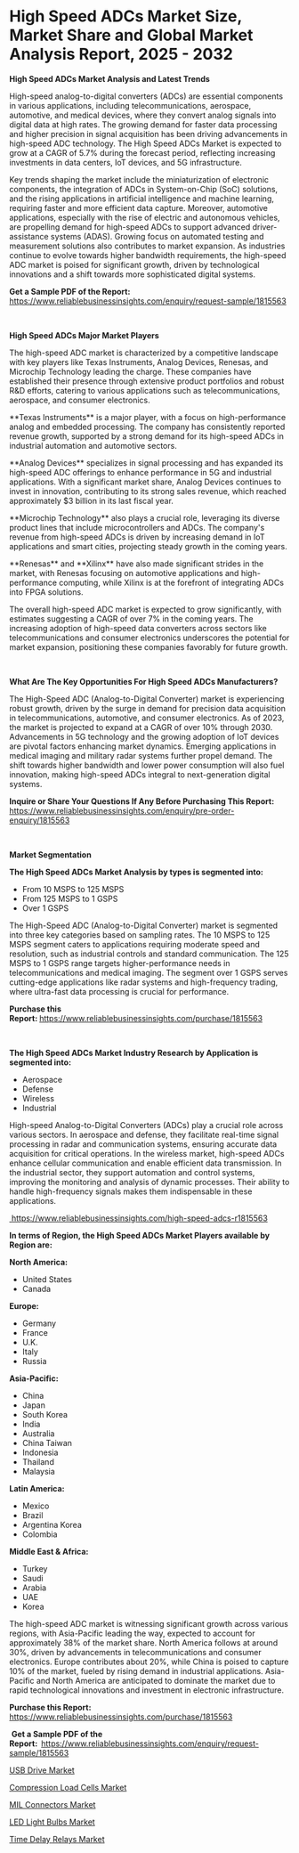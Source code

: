 <p><h1>High Speed ADCs Market Size, Market Share and Global Market Analysis Report, 2025 - 2032</h1></p><p><strong>High Speed ADCs Market Analysis and Latest Trends</strong></p>
<p><p>High-speed analog-to-digital converters (ADCs) are essential components in various applications, including telecommunications, aerospace, automotive, and medical devices, where they convert analog signals into digital data at high rates. The growing demand for faster data processing and higher precision in signal acquisition has been driving advancements in high-speed ADC technology. The High Speed ADCs Market is expected to grow at a CAGR of 5.7% during the forecast period, reflecting increasing investments in data centers, IoT devices, and 5G infrastructure.</p><p>Key trends shaping the market include the miniaturization of electronic components, the integration of ADCs in System-on-Chip (SoC) solutions, and the rising applications in artificial intelligence and machine learning, requiring faster and more efficient data capture. Moreover, automotive applications, especially with the rise of electric and autonomous vehicles, are propelling demand for high-speed ADCs to support advanced driver-assistance systems (ADAS). Growing focus on automated testing and measurement solutions also contributes to market expansion. As industries continue to evolve towards higher bandwidth requirements, the high-speed ADC market is poised for significant growth, driven by technological innovations and a shift towards more sophisticated digital systems.</p></p>
<p><strong>Get a Sample PDF of the Report:&nbsp;</strong> <a href="https://www.reliablebusinessinsights.com/enquiry/request-sample/1815563?utm_campaign=62&utm_medium=2&utm_source=Github&utm_content=ia&utm_term=06042025&utm_id=high-speed-adcs">https://www.reliablebusinessinsights.com/enquiry/request-sample/1815563</a></p>
<p>&nbsp;</p>
<p><strong>High Speed ADCs Major Market Players</strong></p>
<p><p>The high-speed ADC market is characterized by a competitive landscape with key players like Texas Instruments, Analog Devices, Renesas, and Microchip Technology leading the charge. These companies have established their presence through extensive product portfolios and robust R&D efforts, catering to various applications such as telecommunications, aerospace, and consumer electronics.</p><p>**Texas Instruments** is a major player, with a focus on high-performance analog and embedded processing. The company has consistently reported revenue growth, supported by a strong demand for its high-speed ADCs in industrial automation and automotive sectors. </p><p>**Analog Devices** specializes in signal processing and has expanded its high-speed ADC offerings to enhance performance in 5G and industrial applications. With a significant market share, Analog Devices continues to invest in innovation, contributing to its strong sales revenue, which reached approximately $3 billion in its last fiscal year.</p><p>**Microchip Technology** also plays a crucial role, leveraging its diverse product lines that include microcontrollers and ADCs. The company's revenue from high-speed ADCs is driven by increasing demand in IoT applications and smart cities, projecting steady growth in the coming years.</p><p>**Renesas** and **Xilinx** have also made significant strides in the market, with Renesas focusing on automotive applications and high-performance computing, while Xilinx is at the forefront of integrating ADCs into FPGA solutions. </p><p>The overall high-speed ADC market is expected to grow significantly, with estimates suggesting a CAGR of over 7% in the coming years. The increasing adoption of high-speed data converters across sectors like telecommunications and consumer electronics underscores the potential for market expansion, positioning these companies favorably for future growth.</p></p>
<p>&nbsp;</p>
<p><strong>What Are The Key Opportunities For High Speed ADCs Manufacturers?</strong></p>
<p><p>The High-Speed ADC (Analog-to-Digital Converter) market is experiencing robust growth, driven by the surge in demand for precision data acquisition in telecommunications, automotive, and consumer electronics. As of 2023, the market is projected to expand at a CAGR of over 10% through 2030. Advancements in 5G technology and the growing adoption of IoT devices are pivotal factors enhancing market dynamics. Emerging applications in medical imaging and military radar systems further propel demand. The shift towards higher bandwidth and lower power consumption will also fuel innovation, making high-speed ADCs integral to next-generation digital systems.</p></p>
<p><strong>Inquire or Share Your Questions If Any Before Purchasing This Report:</strong> <a href="https://www.reliablebusinessinsights.com/enquiry/pre-order-enquiry/1815563?utm_campaign=62&utm_medium=2&utm_source=Github&utm_content=ia&utm_term=06042025&utm_id=high-speed-adcs">https://www.reliablebusinessinsights.com/enquiry/pre-order-enquiry/1815563</a></p>
<p>&nbsp;</p>
<p><strong>Market Segmentation</strong></p>
<p><strong>The High Speed ADCs Market Analysis by types is segmented into:</strong></p>
<p><ul><li>From 10 MSPS to 125 MSPS</li><li>From 125 MSPS to 1 GSPS</li><li>Over 1 GSPS</li></ul></p>
<p><p>The High-Speed ADC (Analog-to-Digital Converter) market is segmented into three key categories based on sampling rates. The 10 MSPS to 125 MSPS segment caters to applications requiring moderate speed and resolution, such as industrial controls and standard communication. The 125 MSPS to 1 GSPS range targets higher-performance needs in telecommunications and medical imaging. The segment over 1 GSPS serves cutting-edge applications like radar systems and high-frequency trading, where ultra-fast data processing is crucial for performance.</p></p>
<p><strong>Purchase this Report:&nbsp;</strong><a href="https://www.reliablebusinessinsights.com/purchase/1815563?utm_campaign=62&utm_medium=2&utm_source=Github&utm_content=ia&utm_term=06042025&utm_id=high-speed-adcs">https://www.reliablebusinessinsights.com/purchase/1815563</a></p>
<p>&nbsp;</p>
<p><strong>The High Speed ADCs Market Industry Research by Application is segmented into:</strong></p>
<p><ul><li>Aerospace</li><li>Defense</li><li>Wireless</li><li>Industrial</li></ul></p>
<p><p>High-speed Analog-to-Digital Converters (ADCs) play a crucial role across various sectors. In aerospace and defense, they facilitate real-time signal processing in radar and communication systems, ensuring accurate data acquisition for critical operations. In the wireless market, high-speed ADCs enhance cellular communication and enable efficient data transmission. In the industrial sector, they support automation and control systems, improving the monitoring and analysis of dynamic processes. Their ability to handle high-frequency signals makes them indispensable in these applications.</p></p>
<p><a href="https://www.reliablebusinessinsights.com/high-speed-adcs-r1815563?utm_campaign=62&utm_medium=2&utm_source=Github&utm_content=ia&utm_term=06042025&utm_id=high-speed-adcs">&nbsp;https://www.reliablebusinessinsights.com/high-speed-adcs-r1815563</a></p>
<p><strong>In terms of Region, the High Speed ADCs Market Players available by Region are:</strong></p>
<p>
    <p> <strong> North America: </strong>
        <ul>
            <li>United States</li>
            <li>Canada</li>
        </ul>
        </p> 
    <p> <strong> Europe: </strong>
        <ul>
            <li>Germany</li>
            <li>France</li>
            <li>U.K.</li>
            <li>Italy</li>
            <li>Russia</li>
        </ul>
        </p> 
    <p> <strong> Asia-Pacific: </strong>
        <ul>
            <li>China</li>
            <li>Japan</li>
            <li>South Korea</li>
            <li>India</li>
            <li>Australia</li>
            <li>China Taiwan</li>
            <li>Indonesia</li>
            <li>Thailand</li>
            <li>Malaysia</li>
        </ul>
        </p> 
    <p> <strong> Latin America: </strong>
        <ul>
            <li>Mexico</li>
            <li>Brazil</li>
            <li>Argentina Korea</li>
            <li>Colombia</li>
        </ul>
        </p> 
    <p> <strong> Middle East & Africa: </strong>
        <ul>
            <li>Turkey</li>
            <li>Saudi</li>
            <li>Arabia</li>
            <li>UAE</li>
            <li>Korea</li>
        </ul>
    </p>
    </p>
<p><p>The high-speed ADC market is witnessing significant growth across various regions, with Asia-Pacific leading the way, expected to account for approximately 38% of the market share. North America follows at around 30%, driven by advancements in telecommunications and consumer electronics. Europe contributes about 20%, while China is poised to capture 10% of the market, fueled by rising demand in industrial applications. Asia-Pacific and North America are anticipated to dominate the market due to rapid technological innovations and investment in electronic infrastructure.</p></p>
<p><strong>Purchase this Report: </strong><a href="https://www.reliablebusinessinsights.com/purchase/1815563?utm_campaign=62&utm_medium=2&utm_source=Github&utm_content=ia&utm_term=06042025&utm_id=high-speed-adcs">https://www.reliablebusinessinsights.com/purchase/1815563</a></p>
<p>&nbsp;<strong>Get a Sample PDF of the Report:&nbsp;&nbsp;</strong><a href="https://www.reliablebusinessinsights.com/enquiry/request-sample/1815563?utm_campaign=62&utm_medium=2&utm_source=Github&utm_content=ia&utm_term=06042025&utm_id=high-speed-adcs">https://www.reliablebusinessinsights.com/enquiry/request-sample/1815563</a></p>
<p><strong></strong></p>
<p><p><a href="https://github.com/alekitanis/Market-Research-Report-List-1/blob/main/usb-drive-market.md?utm_campaign=62&utm_medium=2&utm_source=Github&utm_content=ia&utm_term=06042025&utm_id=high-speed-adcs">USB Drive Market</a></p><p><a href="https://github.com/kumadenthela/Market-Research-Report-List-1/blob/main/compression-load-cells-market.md?utm_campaign=62&utm_medium=2&utm_source=Github&utm_content=ia&utm_term=06042025&utm_id=high-speed-adcs">Compression Load Cells Market</a></p><p><a href="https://github.com/ikokwuihepa/Market-Research-Report-List-1/blob/main/mil-connectors-market.md?utm_campaign=62&utm_medium=2&utm_source=Github&utm_content=ia&utm_term=06042025&utm_id=high-speed-adcs">MIL Connectors Market</a></p><p><a href="https://github.com/bilkbitsch/Market-Research-Report-List-1/blob/main/led-light-bulbs-market.md?utm_campaign=62&utm_medium=2&utm_source=Github&utm_content=ia&utm_term=06042025&utm_id=high-speed-adcs">LED Light Bulbs Market</a></p><p><a href="https://github.com/vaeilabin/Market-Research-Report-List-1/blob/main/time-delay-relays-market.md?utm_campaign=62&utm_medium=2&utm_source=Github&utm_content=ia&utm_term=06042025&utm_id=high-speed-adcs">Time Delay Relays Market</a></p></p>